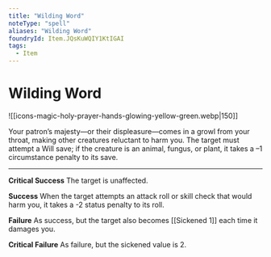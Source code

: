 ```yaml
---
title: "Wilding Word"
noteType: "spell"
aliases: "Wilding Word"
foundryId: Item.JQsKuWQIY1KtIGAI
tags:
  - Item
---
```


# Wilding Word
![[icons-magic-holy-prayer-hands-glowing-yellow-green.webp|150]]

Your patron’s majesty—or their displeasure—comes in a growl from your throat, making other creatures reluctant to harm you. The target must attempt a Will save; if the creature is an animal, fungus, or plant, it takes a –1 circumstance penalty to its save.

* * *

**Critical Success** The target is unaffected.

**Success** When the target attempts an attack roll or skill check that would harm you, it takes a -2 status penalty to its roll.

**Failure** As success, but the target also becomes [[Sickened 1]] each time it damages you.

**Critical Failure** As failure, but the sickened value is 2.
